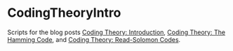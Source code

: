 # CodingTheoryIntro

Scripts for the blog posts [Coding Theory: Introduction](https://joe-ferrara.github.io/2020/04/14/coding-theory-1.html), [Coding Theory: The Hamming Code](https://joe-ferrara.github.io/2020/04/19/coding-theory-2.html), and [Coding Theory: Read-Solomon Codes](https://joe-ferrara.github.io/2020/04/22/coding-theory-3.html).
